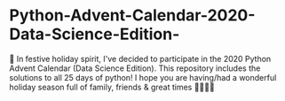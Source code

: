 # Python-Advent-Calendar-2020-Data-Science-Edition-
🎁 In festive holiday spirit, I've decided to participate in the 2020 Python Advent Calendar (Data Science Edition). This repository includes the solutions to all 25 days of python! I hope you are having/had a wonderful holiday season full of family, friends &amp; great times 🎄🎁🎅🎉 
